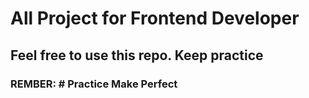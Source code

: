# All Project for Frontend Developer

## Feel free to use this repo. Keep practice

### REMBER: # Practice Make Perfect